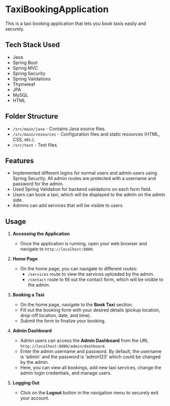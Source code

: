 # TaxiBookingApplication
This is a taxi booking application that lets you book taxis easily and securely.

## Tech Stack Used
- Java
- Spring Boot
- Spring MVC
- Spring Security
- Spring Validations
- Thymeleaf
- JPA
- MySQL
- HTML

## Folder Structure
- `/src/main/java` - Contains Java source files.
- `/src/main/resources` - Configuration files and static resources (HTML, CSS, etc.).
- `/src/test` - Test files.

## Features
- Implemented different logins for normal users and admin users using Spring Security. All admin routes are protected with a username and password for the admin.
- Used Spring Validation for backend validations on each form field.
- Users can book a taxi, which will be displayed to the admin on the admin side.
- Admins can add services that will be visible to users.

## Usage

1. **Accessing the Application**
   - Once the application is running, open your web browser and navigate to `http://localhost:8080`.

2. **Home Page**
   - On the home page, you can navigate to different routes:
     - `/services` route to view the services uploaded by the admin.
     - `/contact` route to fill out the contact form, which will be visible to the admin.

3. **Booking a Taxi**
   - On the home page, navigate to the **Book Taxi** section.
   - Fill out the booking form with your desired details (pickup location, drop-off location, date, and time).
   - Submit the form to finalize your booking.

4. **Admin Dashboard**
   - Admin users can access the **Admin Dashboard** from the URL `http://localhost:8080/admin/dashboard`.
   - Enter the admin username and password. By default, the username is 'admin' and the password is 'admin123' which could be changed by the admin.
   - Here, you can view all bookings, add new taxi services, change the admin login credentials, and manage users.

5. **Logging Out**
   - Click on the **Logout** button in the navigation menu to securely exit your account.
